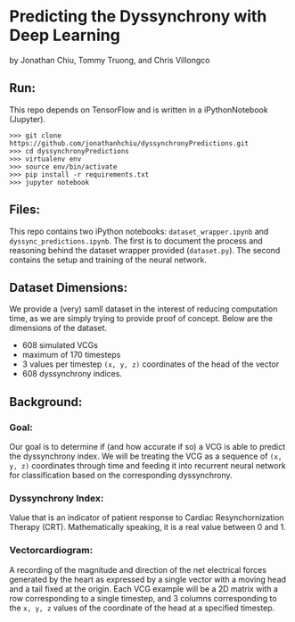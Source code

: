 # Predicting the Dyssynchrony with Deep Learning
by Jonathan Chiu, Tommy Truong, and Chris Villongco

## Run:
This repo depends on TensorFlow and is written in a iPythonNotebook (Jupyter).

``` 
>>> git clone https://github.com/jonathanhchiu/dyssynchronyPredictions.git
>>> cd dyssynchronyPredictions
>>> virtualenv env
>>> source env/bin/activate
>>> pip install -r requirements.txt
>>> jupyter notebook
```

## Files:
This repo contains two iPython notebooks: ```dataset_wrapper.ipynb``` and ```dyssync_predictions.ipynb```. The first is to document the process and reasoning behind the dataset wrapper provided (```dataset.py```). The second contains the setup and training of the neural network.

## Dataset Dimensions:
We provide a (very) samll dataset in the interest of reducing computation time, as we are simply trying to provide proof of concept. Below are the dimensions of the dataset.
* 608 simulated VCGs
* maximum of 170 timesteps  
* 3 values per timestep ```(x, y, z)``` coordinates of the head of the vector
* 608 dyssynchrony indices.

## Background:

### Goal:
Our goal is to determine if (and how accurate if so) a VCG is able to predict the dyssynchrony index. We will be treating the VCG as a sequence of ```(x, y, z)``` coordinates through time and feeding it into recurrent neural network for classification based on the corresponding dyssynchrony.

### Dyssynchrony Index:
Value that is an indicator of patient response to Cardiac Resynchornization Therapy (CRT). Mathematically speaking, it is a real value between 0 and 1.

### Vectorcardiogram:
A recording of the magnitude and direction of the net electrical forces generated by the heart as expressed by a single vector with a moving head and a tail fixed at the origin. Each VCG example will be a 2D matrix with a row corresponding to a single timestep, and 3 columns corresponding to the ```x, y, z``` values of the coordinate of the head at a specified timestep. 










